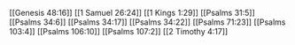 [[Genesis 48:16]]
[[1 Samuel 26:24]]
[[1 Kings 1:29]]
[[Psalms 31:5]]
[[Psalms 34:6]]
[[Psalms 34:17]]
[[Psalms 34:22]]
[[Psalms 71:23]]
[[Psalms 103:4]]
[[Psalms 106:10]]
[[Psalms 107:2]]
[[2 Timothy 4:17]]
